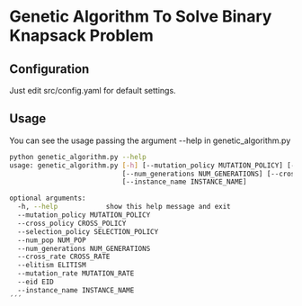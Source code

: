 # Genetic Algorithm To Solve Binary Knapsack Problem

## Configuration

Just edit src/config.yaml for default settings.

## Usage

You can see the usage passing the argument --help in genetic_algorithm.py
```sh
python genetic_algorithm.py --help
usage: genetic_algorithm.py [-h] [--mutation_policy MUTATION_POLICY] [--cross_policy CROSS_POLICY] [--selection_policy SELECTION_POLICY] [--num_pop NUM_POP]
                            [--num_generations NUM_GENERATIONS] [--cross_rate CROSS_RATE] [--elitism ELITISM] [--mutation_rate MUTATION_RATE] [--eid EID]
                            [--instance_name INSTANCE_NAME]

optional arguments:
  -h, --help            show this help message and exit
  --mutation_policy MUTATION_POLICY
  --cross_policy CROSS_POLICY
  --selection_policy SELECTION_POLICY
  --num_pop NUM_POP
  --num_generations NUM_GENERATIONS
  --cross_rate CROSS_RATE
  --elitism ELITISM
  --mutation_rate MUTATION_RATE
  --eid EID
  --instance_name INSTANCE_NAME
´´´
